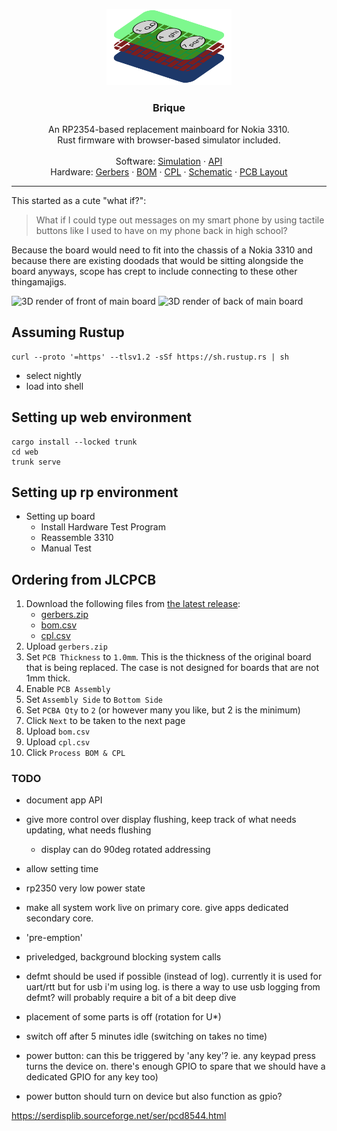 <p align="center">
  <a href="https://github.com/tommy-gilligan/brique">
    <img src="https://raw.githubusercontent.com/tommy-gilligan/brique/refs/heads/main/logo.svg" alt="Logo" width="200"/>
  </a>
  <h3 align="center">Brique</h3>
  <p align="center">
    An RP2354-based replacement mainboard for Nokia 3310.<br />
    Rust firmware with browser-based simulator included. 
    <br />
    <br />
    Software: <a href="https://tommy-gilligan.github.io/brique/simulation">Simulation</a>
    ·
    <a href="https://tommy-gilligan.github.io/brique/doc/shared">API</a>
    <br />
    Hardware: <a href="https://github.com/tommy-gilligan/brique/releases/latest/download/gerbers.zip">Gerbers</a>
    ·
    <a href="https://github.com/tommy-gilligan/brique/releases/latest/download/bom.csv">BOM</a>
    ·
    <a href="https://github.com/tommy-gilligan/brique/releases/latest/download/cpl.csv">CPL</a>
    ·
    <a href="https://github.com/tommy-gilligan/brique/releases/latest/download/schematic.pdf">Schematic</a>
    ·
    <a href="https://github.com/tommy-gilligan/brique/releases/latest/download/pcb.svg">PCB Layout</a>
  </p>
</p>
<hr/>
This started as a cute "what if?":

> What if I could type out messages on my smart phone by using tactile buttons like I used to have on my phone back in high school?

Because the board would need to fit into the chassis of a Nokia 3310 and because there are existing doodads that would be sitting alongside the board anyways, scope has crept to include connecting to these other thingamajigs.

<p>
<img style="display: inline; width: 140px" alt="3D render of front of main board" src="https://github.com/tommy-gilligan/brique/releases/latest/download/3D_blenderfront.png"/>
<img style="display: inline; width: 140px" alt="3D render of back of main board" src="https://github.com/tommy-gilligan/brique/releases/latest/download/3D_blenderback.png"/>
</p>

## Assuming Rustup
```
curl --proto '=https' --tlsv1.2 -sSf https://sh.rustup.rs | sh
```
- select nightly
- load into shell

## Setting up web environment

```
cargo install --locked trunk
cd web
trunk serve
```

## Setting up rp environment

- Setting up board
    - Install Hardware Test Program
    - Reassemble 3310
    - Manual Test

## Ordering from JLCPCB
1.  Download the following files from [the latest release](https://github.com/tommy-gilligan/brique/releases/latest):
    - [gerbers.zip](https://github.com/tommy-gilligan/brique/releases/latest/download/gerbers.zip)
    - [bom.csv](https://github.com/tommy-gilligan/brique/releases/latest/download/bom.csv)
    - [cpl.csv](https://github.com/tommy-gilligan/brique/releases/latest/download/cpl.csv)
2. Upload `gerbers.zip`
3. Set `PCB Thickness` to `1.0mm`.  This is the thickness of the original board that is being replaced.  The case is not designed for boards that are not 1mm thick.
4. Enable `PCB Assembly`
5. Set `Assembly Side` to `Bottom Side`
6. Set `PCBA Qty` to `2` (or however many you like, but 2 is the minimum)
7. Click `Next` to be taken to the next page
8. Upload `bom.csv`
9. Upload `cpl.csv`
10. Click `Process BOM & CPL`

### TODO

- document app API

- give more control over display flushing, keep track of what needs updating, what needs flushing
	- display can do 90deg rotated addressing
- allow setting time
- rp2350 very low power state
- make all system work live on primary core.  give apps dedicated secondary core.
- 'pre-emption'
- priveledged, background blocking system calls  
- defmt should be used if possible (instead of log).  currently it is used for uart/rtt but for usb i'm using log.  is there a way to use usb logging from defmt?  will probably require a bit of a bit deep dive
- placement of some parts is off (rotation for U*)
- switch off after 5 minutes idle (switching on takes no time)
- power button: can this be triggered by 'any key'?  ie. any keypad press turns the device on.  there's enough GPIO to spare that we should have a dedicated GPIO for any key too)
- power button should turn on device but also function as gpio?

https://serdisplib.sourceforge.net/ser/pcd8544.html

